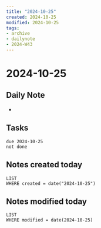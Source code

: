 ```yaml
---
title: "2024-10-25"
created: 2024-10-25
modified: 2024-10-25
tags:
- archive
- dailynote
- 2024-W43
---
```

# 2024-10-25
## Daily Note
- 
## Tasks
```tasks
due 2024-10-25
not done
```
## Notes created today
```dataview
LIST
WHERE created = date("2024-10-25")
```
## Notes modified today
```dataview
LIST
WHERE modified = date(2024-10-25)
```
